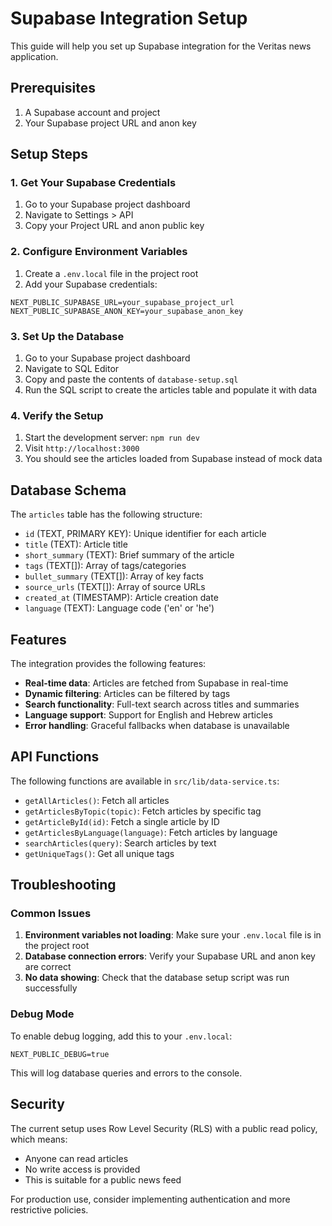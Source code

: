 # Supabase Integration Setup

This guide will help you set up Supabase integration for the Veritas news application.

## Prerequisites

1. A Supabase account and project
2. Your Supabase project URL and anon key

## Setup Steps

### 1. Get Your Supabase Credentials

1. Go to your Supabase project dashboard
2. Navigate to Settings > API
3. Copy your Project URL and anon public key

### 2. Configure Environment Variables

1. Create a `.env.local` file in the project root
2. Add your Supabase credentials:

```env
NEXT_PUBLIC_SUPABASE_URL=your_supabase_project_url
NEXT_PUBLIC_SUPABASE_ANON_KEY=your_supabase_anon_key
```

### 3. Set Up the Database

1. Go to your Supabase project dashboard
2. Navigate to SQL Editor
3. Copy and paste the contents of `database-setup.sql`
4. Run the SQL script to create the articles table and populate it with data

### 4. Verify the Setup

1. Start the development server: `npm run dev`
2. Visit `http://localhost:3000`
3. You should see the articles loaded from Supabase instead of mock data

## Database Schema

The `articles` table has the following structure:

- `id` (TEXT, PRIMARY KEY): Unique identifier for each article
- `title` (TEXT): Article title
- `short_summary` (TEXT): Brief summary of the article
- `tags` (TEXT[]): Array of tags/categories
- `bullet_summary` (TEXT[]): Array of key facts
- `source_urls` (TEXT[]): Array of source URLs
- `created_at` (TIMESTAMP): Article creation date
- `language` (TEXT): Language code ('en' or 'he')

## Features

The integration provides the following features:

- **Real-time data**: Articles are fetched from Supabase in real-time
- **Dynamic filtering**: Articles can be filtered by tags
- **Search functionality**: Full-text search across titles and summaries
- **Language support**: Support for English and Hebrew articles
- **Error handling**: Graceful fallbacks when database is unavailable

## API Functions

The following functions are available in `src/lib/data-service.ts`:

- `getAllArticles()`: Fetch all articles
- `getArticlesByTopic(topic)`: Fetch articles by specific tag
- `getArticleById(id)`: Fetch a single article by ID
- `getArticlesByLanguage(language)`: Fetch articles by language
- `searchArticles(query)`: Search articles by text
- `getUniqueTags()`: Get all unique tags

## Troubleshooting

### Common Issues

1. **Environment variables not loading**: Make sure your `.env.local` file is in the project root
2. **Database connection errors**: Verify your Supabase URL and anon key are correct
3. **No data showing**: Check that the database setup script was run successfully

### Debug Mode

To enable debug logging, add this to your `.env.local`:

```env
NEXT_PUBLIC_DEBUG=true
```

This will log database queries and errors to the console.

## Security

The current setup uses Row Level Security (RLS) with a public read policy, which means:
- Anyone can read articles
- No write access is provided
- This is suitable for a public news feed

For production use, consider implementing authentication and more restrictive policies. 